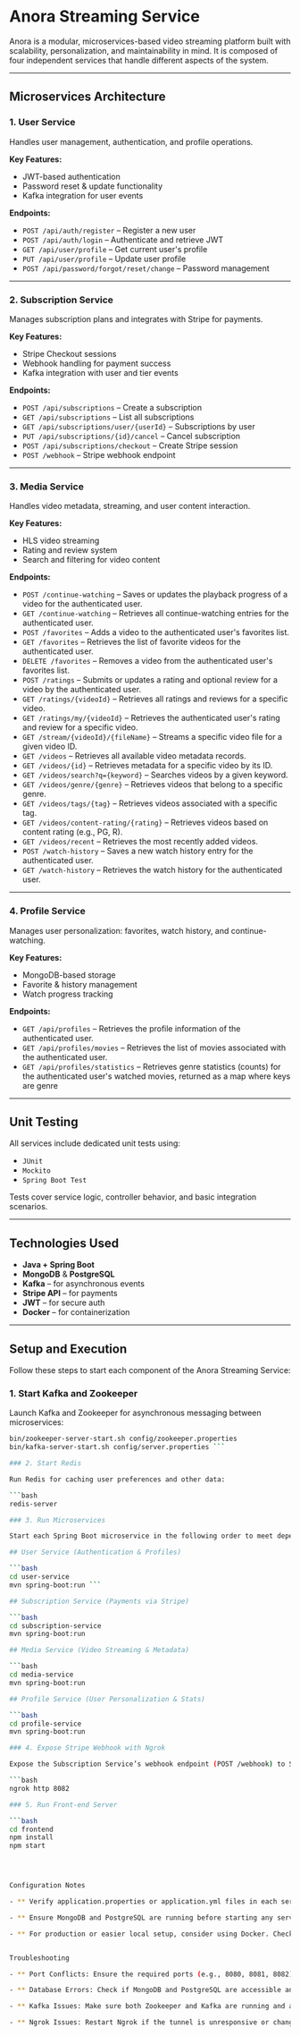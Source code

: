 # Anora Streaming Service

Anora is a modular, microservices-based video streaming platform built with scalability, personalization, and maintainability in mind. It is composed of four independent services that handle different aspects of the system.

---

## Microservices Architecture

###  1. User Service

Handles user management, authentication, and profile operations.

**Key Features:**
- JWT-based authentication
- Password reset & update functionality
- Kafka integration for user events

**Endpoints:**
- `POST /api/auth/register` – Register a new user
- `POST /api/auth/login` – Authenticate and retrieve JWT
- `GET /api/user/profile` – Get current user's profile
- `PUT /api/user/profile` – Update user profile
- `POST /api/password/forgot/reset/change` – Password management

---

###  2. Subscription Service

Manages subscription plans and integrates with Stripe for payments.

**Key Features:**
- Stripe Checkout sessions
- Webhook handling for payment success
- Kafka integration with user and tier events

**Endpoints:**
- `POST /api/subscriptions` – Create a subscription
- `GET /api/subscriptions` – List all subscriptions
- `GET /api/subscriptions/user/{userId}` – Subscriptions by user
- `PUT /api/subscriptions/{id}/cancel` – Cancel subscription
- `POST /api/subscriptions/checkout` – Create Stripe session
- `POST /webhook` – Stripe webhook endpoint

---

###  3. Media Service

Handles video metadata, streaming, and user content interaction.

**Key Features:**
- HLS video streaming
- Rating and review system
- Search and filtering for video content

**Endpoints:**
- `POST /continue-watching` – Saves or updates the playback progress of a video for the authenticated user.
- `GET /continue-watching` – Retrieves all continue-watching entries for the authenticated user.
- `POST /favorites` – Adds a video to the authenticated user's favorites list.
- `GET /favorites` – Retrieves the list of favorite videos for the authenticated user.
- `DELETE /favorites` – Removes a video from the authenticated user's favorites list.
- `POST /ratings` – Submits or updates a rating and optional review for a video by the authenticated user.
- `GET /ratings/{videoId}` – Retrieves all ratings and reviews for a specific video.
- `GET /ratings/my/{videoId}` – Retrieves the authenticated user's rating and review for a specific video.
- `GET /stream/{videoId}/{fileName}` – Streams a specific video file for a given video ID.
- `GET /videos` – Retrieves all available video metadata records.
- `GET /videos/{id}` – Retrieves metadata for a specific video by its ID.
- `GET /videos/search?q={keyword}` – Searches videos by a given keyword.
- `GET /videos/genre/{genre}` – Retrieves videos that belong to a specific genre.
- `GET /videos/tags/{tag}` – Retrieves videos associated with a specific tag.
- `GET /videos/content-rating/{rating}` – Retrieves videos based on content rating (e.g., PG, R).
- `GET /videos/recent` – Retrieves the most recently added videos.
- `POST /watch-history` – Saves a new watch history entry for the authenticated user.
- `GET /watch-history` – Retrieves the watch history for the authenticated user.

---

### 4. Profile Service

Manages user personalization: favorites, watch history, and continue-watching.

**Key Features:**
- MongoDB-based storage
- Favorite & history management
- Watch progress tracking

**Endpoints:**
- `GET /api/profiles` – Retrieves the profile information of the authenticated user.
- `GET /api/profiles/movies` – Retrieves the list of movies associated with the authenticated user.
- `GET /api/profiles/statistics` – Retrieves genre statistics (counts) for the authenticated user's watched movies, returned as a map where keys are genre 

---

##  Unit Testing

All services include dedicated unit tests using:
- `JUnit`
- `Mockito`
- `Spring Boot Test`

Tests cover service logic, controller behavior, and basic integration scenarios.

---

##  Technologies Used

- **Java + Spring Boot**
- **MongoDB** & **PostgreSQL**
- **Kafka** – for asynchronous events
- **Stripe API** – for payments
- **JWT** – for secure auth
- **Docker** – for containerization

---
## Setup and Execution

Follow these steps to start each component of the Anora Streaming Service:

### 1. Start Kafka and Zookeeper

Launch Kafka and Zookeeper for asynchronous messaging between microservices:

```bash
bin/zookeeper-server-start.sh config/zookeeper.properties
bin/kafka-server-start.sh config/server.properties ```

### 2. Start Redis

Run Redis for caching user preferences and other data:

```bash
redis-server

### 3. Run Microservices

Start each Spring Boot microservice in the following order to meet dependency requirements:

## User Service (Authentication & Profiles)

```bash
cd user-service
mvn spring-boot:run ```

## Subscription Service (Payments via Stripe)

```bash
cd subscription-service
mvn spring-boot:run

## Media Service (Video Streaming & Metadata)

```bash
cd media-service
mvn spring-boot:run

## Profile Service (User Personalization & Stats)

```bash
cd profile-service
mvn spring-boot:run

### 4. Expose Stripe Webhook with Ngrok

Expose the Subscription Service’s webhook endpoint (POST /webhook) to Stripe:

```bash
ngrok http 8082

### 5. Run Front-end Server 

```bash
cd frontend
npm install
npm start




Configuration Notes

- ** Verify application.properties or application.yml files in each service for correct database and broker configuration.

- ** Ensure MongoDB and PostgreSQL are running before starting any service.

- ** For production or easier local setup, consider using Docker. Check for a docker-compose.yml file if provided.


Troubleshooting

- ** Port Conflicts: Ensure the required ports (e.g., 8080, 8081, 8082) are not in use.

- ** Database Errors: Check if MongoDB and PostgreSQL are accessible and configured correctly.

- ** Kafka Issues: Make sure both Zookeeper and Kafka are running and accessible.

- ** Ngrok Issues: Restart Ngrok if the tunnel is unresponsive or changes.



